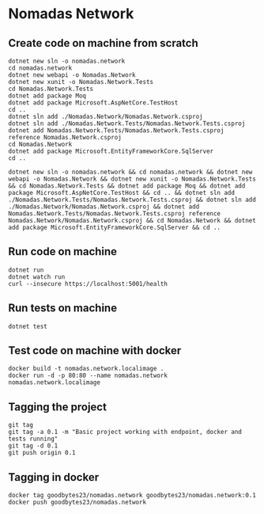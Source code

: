 # Nomadas Network

## Create code on machine from scratch

    dotnet new sln -o nomadas.network
    cd nomadas.network
    dotnet new webapi -o Nomadas.Network
    dotnet new xunit -o Nomadas.Network.Tests
    cd Nomadas.Network.Tests
    dotnet add package Moq
    dotnet add package Microsoft.AspNetCore.TestHost
    cd ..
    dotnet sln add ./Nomadas.Network/Nomadas.Network.csproj
    dotnet sln add ./Nomadas.Network.Tests/Nomadas.Network.Tests.csproj
    dotnet add Nomadas.Network.Tests/Nomadas.Network.Tests.csproj reference Nomadas.Network.csproj
    cd Nomadas.Network
    dotnet add package Microsoft.EntityFrameworkCore.SqlServer
    cd ..

    dotnet new sln -o nomadas.network && cd nomadas.network && dotnet new webapi -o Nomadas.Network && dotnet new xunit -o Nomadas.Network.Tests && cd Nomadas.Network.Tests && dotnet add package Moq && dotnet add package Microsoft.AspNetCore.TestHost && cd .. && dotnet sln add ./Nomadas.Network.Tests/Nomadas.Network.Tests.csproj && dotnet sln add ./Nomadas.Network/Nomadas.Network.csproj && dotnet add Nomadas.Network.Tests/Nomadas.Network.Tests.csproj reference Nomadas.Network/Nomadas.Network.csproj && cd Nomadas.Network && dotnet add package Microsoft.EntityFrameworkCore.SqlServer && cd ..

## Run code on machine

    dotnet run
    dotnet watch run
    curl --insecure https://localhost:5001/health

## Run tests on machine

    dotnet test

## Test code on machine with docker

    docker build -t nomadas.network.localimage .
    docker run -d -p 80:80 --name nomadas.network nomadas.network.localimage

## Tagging the project

    git tag
    git tag -a 0.1 -m "Basic project working with endpoint, docker and tests running"
    git tag -d 0.1
    git push origin 0.1

## Tagging in docker

    docker tag goodbytes23/nomadas.network goodbytes23/nomadas.network:0.1
    docker push goodbytes23/nomadas.network
